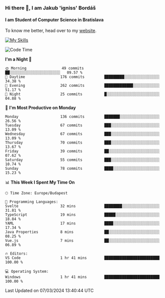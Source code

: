 ### Hi there 👋, I am Jakub 'igniss' Bordáš

#### I am Student of Computer Science in Bratislava
To know me better, head over to my [website](https://bordas.sk).

[![My Skills](https://skillicons.dev/icons?i=js,html,css,figma,svelte,java,kotlin,python,postgresql,typescript,nest,nodejs)](https://bordas.sk)


<!--START_SECTION:waka-->
![Code Time](http://img.shields.io/badge/Code%20Time-1%2C417%20hrs%2035%20mins-blue)

**I'm a Night 🦉** 

```text
🌞 Morning                49 commits          ██░░░░░░░░░░░░░░░░░░░░░░░   09.57 % 
🌆 Daytime                176 commits         █████████░░░░░░░░░░░░░░░░   34.38 % 
🌃 Evening                262 commits         █████████████░░░░░░░░░░░░   51.17 % 
🌙 Night                  25 commits          █░░░░░░░░░░░░░░░░░░░░░░░░   04.88 % 
```
📅 **I'm Most Productive on Monday** 

```text
Monday                   136 commits         ███████░░░░░░░░░░░░░░░░░░   26.56 % 
Tuesday                  67 commits          ███░░░░░░░░░░░░░░░░░░░░░░   13.09 % 
Wednesday                67 commits          ███░░░░░░░░░░░░░░░░░░░░░░   13.09 % 
Thursday                 70 commits          ███░░░░░░░░░░░░░░░░░░░░░░   13.67 % 
Friday                   39 commits          ██░░░░░░░░░░░░░░░░░░░░░░░   07.62 % 
Saturday                 55 commits          ███░░░░░░░░░░░░░░░░░░░░░░   10.74 % 
Sunday                   78 commits          ████░░░░░░░░░░░░░░░░░░░░░   15.23 % 
```


📊 **This Week I Spent My Time On** 

```text
🕑︎ Time Zone: Europe/Budapest

💬 Programming Languages: 
Svelte                   32 mins             ████████░░░░░░░░░░░░░░░░░   31.81 % 
TypeScript               19 mins             █████░░░░░░░░░░░░░░░░░░░░   18.84 % 
YAML                     17 mins             ████░░░░░░░░░░░░░░░░░░░░░   17.34 % 
Java Properties          8 mins              ██░░░░░░░░░░░░░░░░░░░░░░░   08.25 % 
Vue.js                   7 mins              ██░░░░░░░░░░░░░░░░░░░░░░░   06.89 % 

🔥 Editors: 
VS Code                  1 hr 41 mins        █████████████████████████   100.00 % 

💻 Operating System: 
Windows                  1 hr 41 mins        █████████████████████████   100.00 % 
```


 Last Updated on 07/03/2024 13:40:44 UTC
<!--END_SECTION:waka-->
